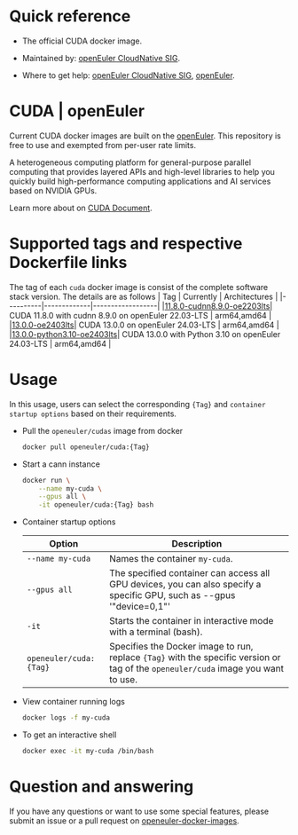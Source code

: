 # Quick reference

- The official CUDA docker image.

- Maintained by: [openEuler CloudNative SIG](https://gitee.com/openeuler/cloudnative).

- Where to get help: [openEuler CloudNative SIG](https://gitee.com/openeuler/cloudnative), [openEuler](https://gitee.com/openeuler/community).

# CUDA | openEuler
Current CUDA docker images are built on the [openEuler](https://repo.openeuler.org/). This repository is free to use and exempted from per-user rate limits.

A heterogeneous computing platform for general-purpose parallel computing that provides layered APIs and high-level libraries to help you quickly build high-performance computing applications and AI services based on NVIDIA GPUs.

Learn more about on [CUDA Document](https://docs.nvidia.com/cuda/).

# Supported tags and respective Dockerfile links
The tag of each `cuda` docker image is consist of the complete software stack version. The details are as follows
|    Tag   |  Currently  |   Architectures  |
|----------|-------------|------------------|
|[11.8.0-cudnn8.9.0-oe2203lts](https://gitee.com/openeuler/openeuler-docker-images/blob/master/AI/cuda/11.8.0-cudnn8.9.0/22.03-lts/Dockerfile)| CUDA 11.8.0 with cudnn 8.9.0 on openEuler 22.03-LTS | arm64,amd64 |
|[13.0.0-oe2403lts](https://gitee.com/openeuler/openeuler-docker-images/blob/master/AI/cuda/13.0.0/24.03-lts/Dockerfile)| CUDA 13.0.0 on openEuler 24.03-LTS | arm64,amd64 |
|[13.0.0-python3.10-oe2403lts](https://gitee.com/openeuler/openeuler-docker-images/blob/master/AI/cuda/13.0.0-python3.10/24.03-lts/Dockerfile)| CUDA 13.0.0 with Python 3.10 on openEuler 24.03-LTS | arm64,amd64 |

# Usage
In this usage, users can select the corresponding `{Tag}` and `container startup options` based on their requirements.

- Pull the `openeuler/cudas` image from docker

	```bash
	docker pull openeuler/cuda:{Tag}
	```

- Start a cann instance

	```bash
	docker run \
        --name my-cuda \
        --gpus all \
        -it openeuler/cuda:{Tag} bash
	```

- Container startup options

	| Option | Description |
	|--|--|
    | `--name my-cuda` | Names the container `my-cuda`. |
    | `--gpus all` | The specified container can access all GPU devices, you can also specify a specific GPU, such as --gpus '"device=0,1"' |
    | `-it` | Starts the container in interactive mode with a terminal (bash). |
    | `openeuler/cuda:{Tag}` | Specifies the Docker image to run, replace `{Tag}` with the specific version or tag of the `openeuler/cuda` image you want to use. |

- View container running logs

	```bash
	docker logs -f my-cuda
	```

- To get an interactive shell

	```bash
	docker exec -it my-cuda /bin/bash
	```

# Question and answering
If you have any questions or want to use some special features, please submit an issue or a pull request on [openeuler-docker-images](https://gitee.com/openeuler/openeuler-docker-images).